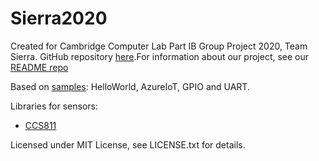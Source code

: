 # Sierra2020

Created for Cambridge Computer Lab Part IB Group Project 2020, Team Sierra. GitHub repository [here](https://github.com/GP2020-Sierra/azure-sphere).For information about our project, see our [README repo](https://github.com/GP2020-Sierra/README)

Based on [samples](https://github.com/Azure/azure-sphere-samples/tree/5fb4140987c258d5779d2e9cac00499ffae2fb09/Samples): HelloWorld, AzureIoT, GPIO and UART.

Libraries for sensors:
- [CCS811](https://github.com/jgroman/azsphere_lib_ccs811)

Licensed under MIT License, see LICENSE.txt for details.


